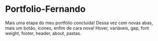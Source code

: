 # Portfolio-Fernando
Mais uma etapa do meu portfólio concluída! Dessa vez com novas abas, mais um botão, ícones, enfim de cara nova!
Hover, variáveis, gap, font weight, footer, header, about, pastas.
